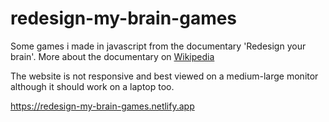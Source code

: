 # redesign-my-brain-games

Some games i made in javascript from the documentary 'Redesign your brain'. More about the documentary on [Wikipedia](https://en.wikipedia.org/wiki/Redesign_My_Brain)

The website is not responsive and best viewed on a medium-large monitor although it should work on a laptop too.

https://redesign-my-brain-games.netlify.app
